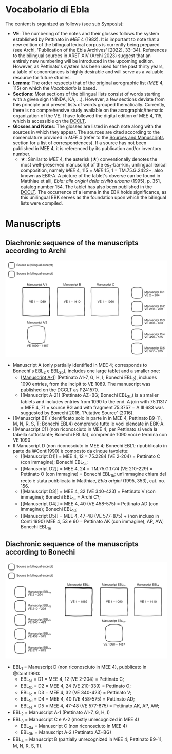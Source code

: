 # Vocabolario di Ebla

The content is organized as follows (see sub [Synposis](https://erica-scarpa.github.io/VE/Synopsis.html)):
* **VE**: The numbering of the notes and their glosses follows the system established by Pettinato in *MEE* 4 (1982). It is important to note that a new edition of the bilingual lexical corpus is currently being prepared (see Archi, 'Publication of the Ebla Archives' [2022], 33–34). References to the bilingual sources in ARET XIV (Archi 2023) suggest that an entirely new numbering will be introduced in the upcoming edition. However, as Pettinato's system has been used for the past thirty years, a table of concordances is highly desirable and will serve as a valuable resource for future studies.
* **Lemma**: The order respects that of the original acrographic list (*MEE* 4, 115) on which the *Vocabolario* is based.
* **Sections**: Most sections of the bilingual lists consist of words starting with a given sign (NINDA, KA, ...). However, a few sections deviate from this principle and present lists of words grouped thematically. Currently, there is no comprehensive study available on the acrographic/thematic organization of the VE. I have followed the digital edition of MEE 4, 115, which is accessible on the [DCCLT](http://oracc.museum.upenn.edu/dcclt/corpus).
* **Glosses and Notes**: The glosses are listed in each note along with the sources in which they appear. The sources are cited according to the nomenclature provided in *MEE* 4 (refer to the [Sources and Manuscripts](https://erica-scarpa.github.io/VE/Sources.html) section for a list of correspondences). If a source has not been published in MEE 4, it is referenced by its publication and/or inventory number.
  * ★: Similar to *MEE* 4, the asterisk (★) conventionally denotes the most well-preserved manuscript of the eš₂-bar-kin₅ unilingual lexical composition, namely *MEE* 4, 115 = *MEE* 15, 1 = TM.75.G.2422+, also known as EBK-A. A picture of the tablet's obverse can be found in Matthiae et alii, *Ebla: alle origini della civiltà urbana* (1995), p. 351, catalog number 154. The tablet has also been published in the [DCCLT](http://oracc.museum.upenn.edu/dcclt/corpus). The occurrence of a lemma in the EBK holds significance, as this unilingual EBK serves as the foundation upon which the bilingual lists were compiled.
# Manuscripts

## Diachronic sequence of the manuscripts according to Archi

![Reconstruction of the VE manuscript according to Archi.](attachments/manuscripts-archi.svg)

* Manuscript A (only partially identified in MEE 4; corresponds to Bonechi's EBL<sub>2</sub> e EBL<sub>3b</sub>), includes one large tablet and a smaller one:
  * [[Manuscript A-1]] (Pettinato A1-7, G, H, I; Bonechi EBL<sub>2</sub>), includes 1090 entries, from the incipit to VE 1089. The manuscript was published on the DCCLT as P241570.
  * [[Manuscript A-2]] (Pettinato AZ+BG; Bonechi EBL<sub>3b</sub>) is a smaller tablets and includes entries from 1090 to the end.
    A join with 75.11317 = MEE 4, 71 = source BG and with fragment 75.3757 = A III 683 was suggested by Bonechi 2016, 'Putative Source' (2016).
* [[Manuscript B]] (identificato solo in parte in in MEE 4, Pettinato B9-11, M, N, R, S, T; Bonechi EBL4) comprende tutte le voci elencate in EBK-A.
* [[Manuscript C]] (non riconosciuto in MEE 4; per Pettinato si veda la tabella sottostante; Bonechi EBL3a), comprende 1090 voci e termina con VE 1090
* Il Manuscript D (non riconosciuto in MEE 4; Bonechi EBL1; ripubblicato in parte da @Conti1990) è composto da cinque tavolette:
  * [[Manuscript D1]] = MEE 4, 12 = 75.2284 (VE 2-204) = Pettinato C (con immagine); Bonechi EBL<sub>1a</sub>;
  * [[Manuscript D2]] = MEE 4, 24 = TM.75.G.1774 (VE 210-229) = Pettinato O (con immagine) = Bonechi EBL<sub>1b</sub>; un’immagine chiara del recto è stata pubblicata in Matthiae, *Ebla origini* (1995, 353), cat. no. 156.
  * [[Manuscript D3]] = MEE 4, 32 (VE 340-423) = Pettinato V (con immagine); Bonechi EBL<sub>1c</sub> = Archi C?;
  * [[Manuscript D4]] = MEE 4, 40 (VE 458-575) = Pettinato AD (con immagine); Bonechi EBL<sub>1d</sub>;
  * [[Manuscript D5]] = MEE 4, 47-48 (VE 577-875) + (non incluso in Conti 1990) MEE 4, 53 e 60 = Pettinato AK (con immagine), AP, AW; Bonechi EBL<sub>1e</sub>

## Diachronic sequence of the manuscripts according to Bonechi
![Reconstruction of the VE manuscript according to Archi.](attachments/manuscripts-bonechi.svg)
* EBL<sub>1</sub> = Manuscript D (non riconosciuto in MEE 4), pubblicato in @Conti1990:
  * EBL<sub>1a</sub> = D1 = MEE 4, 12 (VE 2-204) = Pettinato C;
  * EBL<sub>1b</sub> = D2 = MEE 4, 24 (VE 210-339) = Pettinato O;
  * EBL<sub>1c</sub> = D3 = MEE 4, 32 (VE 340-423) = Pettinato V;
  * EBL<sub>1d</sub> = D4 = MEE 4, 40 (VE 458-575) = Pettinato AD;
  * EBL<sub>1e</sub> = D5 = MEE 4, 47-48 (VE 577-875) = Pettinato AK, AP, AW;
* EBL<sub>2</sub> = Manuscript A-1 (Pettinato A1-7, G, H, I)
* EBL<sub>3</sub> = Manuscript C e A-2 (mostly unrecognized in MEE 4)
  * EBL<sub>3a</sub> = Manuscript C (non riconosciuto in MEE 4)
  * EBL<sub>3b</sub> = Manuscript A-2 (Pettinato AZ+BG)
* EBL<sub>4</sub> = Manuscript B (partially unrecognized in MEE 4; Pettinato B9-11, M, N, R, S, T).

[//begin]: # "Autogenerated link references for markdown compatibility"
[Manuscript A-1]: <Manuscript A-1> "Manuscript A-1"
[//end]: # "Autogenerated link references"